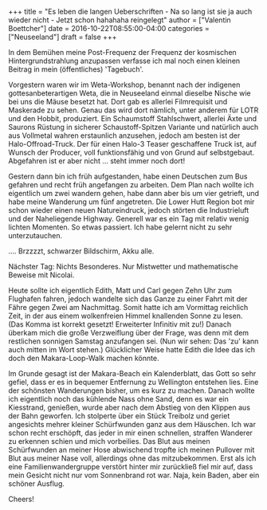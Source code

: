 +++
title = "Es leben die langen Ueberschriften - Na so lang ist sie ja auch wieder nicht - Jetzt schon hahahaha reingelegt"
author = ["Valentin Boettcher"]
date = 2016-10-22T08:55:00-04:00
categories = ["Neuseeland"]
draft = false
+++

In dem Bemühen meine Post-Frequenz der Frequenz der kosmischen
Hintergrundstrahlung anzupassen verfasse ich mal noch einen kleinen
Beitrag in mein (öffentliches) 'Tagebuch'.

Vorgestern waren wir im Weta-Workshop, benannt nach der indigenen
gottesanbeterartigen Weta, die in Neuseeland einmal dieselbe Nische
wie bei uns die Mäuse besetzt hat. Dort gab es allerlei Filmrequisit
und Maskerade zu sehen. Genau das wird dort nämlich, unter anderem für
LOTR und den Hobbit, produziert. Ein Schaumstoff Stahlschwert,
allerlei Äxte und Saurons Rüstung in sicherer Schaustoff-Spitzen
Variante und natürlich auch aus Vollmetal wahren erstaunlich
anzusehen, jedoch am besten ist der Halo-Offroad-Truck. Der für einen
Halo-3 Teaser geschaffene Truck ist, auf Wunsch der Producer, voll
funktionsfähig und von Grund auf selbstgebaut. Abgefahren ist er aber
nicht ... steht immer noch dort!

Gestern dann bin ich früh aufgestanden, habe einen Deutschen zum Bus
gefahren und recht früh angefangen zu arbeiten. Dem Plan nach wollte
ich eigentlich um zwei wandern gehen, habe dann aber bis um vier
getrieft, und habe meine Wanderung um fünf angetreten. Die Lower Hutt
Region bot mir schon wieder einen neuen Natureindruck, jedoch störten
die Industrieluft und der Naheliegende Highway. Generell war es ein
Tag mit relativ wenig lichten Momenten. So etwas passiert. Ich habe
gelernt nicht zu sehr unterzutauchen.

.... Brzzzzt, schwarzer Bildschirm, Akku alle.

Nächster Tag: Nichts Besonderes. Nur Mistwetter und mathematische
Beweise mit Nicolai.

Heute sollte ich eigentlich Edith, Matt und Carl gegen Zehn Uhr zum
Flughafen fahren, jedoch wandelte sich das Ganze zu einer Fahrt mit
der Fähre gegen Zwei am Nachmittag. Somit hatte ich am Vormittag
reichlich Zeit, in der aus einem wolkenfreien Himmel knallenden Sonne
zu lesen. (Das Komma ist korrekt gesetzt! Erweiterter Infinitiv mit
zu!) Danach überkam mich die große Verzweiflung über der Frage, was
denn mit dem restlichen sonnigen Samstag anzufangen sei. (Nun wir
sehen: Das 'zu' kann auch mitten im Wort stehen.) Glücklicher Weise
hatte Edith die Idee das ich doch den Makara-Loop-Walk machen könnte.

Im Grunde gesagt ist der Makara-Beach ein Kalenderblatt, das Gott so
sehr gefiel, dass er es in bequemer Entfernung zu Wellington entstehen
lies. Eine der schönsten Wanderungen bisher, um es kurz zu
machen. Danach wollte ich eigentlich noch das kühlende Nass ohne Sand,
denn es war ein Kiesstrand, genießen, wurde aber nach dem Abstieg von
den Klippen aus der Bahn geworfen. Ich stolperte über ein Stück
Treibolz und geriet angesichts mehrer kleiner Schürfwunden ganz aus
dem Häuschen. Ich war schon recht erschöpft, das jeder in mir einen
schnellen, straffen Wanderer zu erkennen schien und mich
vorbeilies. Das Blut aus meinen Schürfwunden an meiner Hose abwischend
tropfte ich meinen Pullover mit Blut aus meiner Nase voll, allerdings
ohne das mitzubekommen. Erst als ich eine Familienwandergruppe
verstört hinter mir zurückließ fiel mir auf, dass mein Gesicht nicht
nur vom Sonnenbrand rot war. Naja, kein Baden, aber ein schöner
Ausflug.

Cheers!
